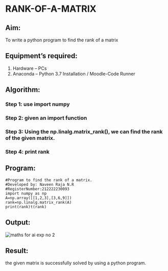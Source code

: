 # RANK-OF-A-MATRIX
## Aim:
To write a python program to find the rank of a matrix
## Equipment’s required:
1. 	Hardware – PCs
2. 	Anaconda – Python 3.7 Installation / Moodle-Code Runner
## Algorithm:
### Step 1: use import numpy
### Step 2: given an import function
### Step 3: Using the np.linalg.matrix_rank(), we can find the rank of the given matrix.
### Step 4: print rank
## Program:
```
#Program to find the rank of a matrix.
#Developed by: Naveen Raja N.R
#RegisterNumber:212222230093
import numpy as np
A=np.array([[1,2,3],[3,6,9]])
rank=np.linalg.matrix_rank(A)
print(rank)t(rank)
```
## Output:
![maths for ai exp no 2](https://github.com/naveenraja2004/RANK-OF-A-MATRIX/assets/118707204/e0f85677-6b21-448b-a527-71c4001374f9)

## Result:

 the given matrix is successfully solved by  using a python program.

